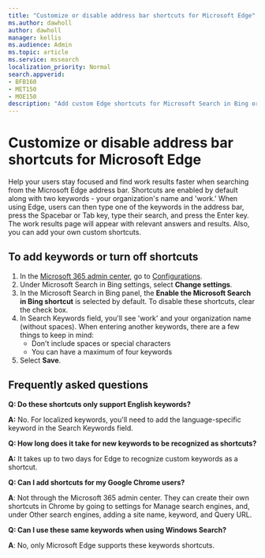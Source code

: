 ```yaml
---
title: "Customize or disable address bar shortcuts for Microsoft Edge"
ms.author: dawholl
author: dawholl
manager: kellis
ms.audience: Admin
ms.topic: article
ms.service: mssearch
localization_priority: Normal
search.appverid:
- BFB160
- MET150
- MOE150
description: "Add custom Edge shortcuts for Microsoft Search in Bing or turn off these shortcuts for your organization"
---
```

# Customize or disable address bar shortcuts for Microsoft Edge

Help your users stay focused and find work results faster when searching from the Microsoft Edge address bar. Shortcuts are enabled by default along with two keywords - your organization's name and 'work.' When using Edge, users can then type one of the keywords in the address bar, press the Spacebar or Tab key, type their search, and press the Enter key. The work results page will appear with relevant answers and results. Also, you can add your own custom shortcuts.

## To add keywords or turn off shortcuts

1. In the [Microsoft 365 admin center](https://admin.microsoft.com), go to [Configurations](https://admin.microsoft.com/Adminportal/Home#/MicrosoftSearch/configurations).
2. Under Microsoft Search in Bing settings, select **Change settings**.
3. In the Microsoft Search in Bing panel, the **Enable the Microsoft Search in Bing shortcut** is selected by default. To disable these shortcuts, clear the check box.
4. In Search Keywords field, you'll see 'work' and your organization name (without spaces). When entering another keywords, there are a few things to keep in mind:
    - Don't include spaces or special characters
    - You can have a maximum of four keywords
5. Select **Save**.

## Frequently asked questions

**Q: Do these shortcuts only support English keywords?**

**A:** No. For localized keywords, you'll need to add the language-specific keyword in the Search Keywords field.

**Q: How long does it take for new keywords to be recognized as shortcuts?**

**A:**  It takes up to two days for Edge to recognize custom keywords as a shortcut.

**Q: Can I add shortcuts for my Google Chrome users?**

**A**: Not through the Microsoft 365 admin center. They can create their own shortcuts in Chrome by going to settings for Manage search engines, and, under Other search engines, adding a site name, keyword, and Query URL.

**Q: Can I use these same keywords when using Windows Search?**

**A**: No, only Microsoft Edge supports these keywords shortcuts.
